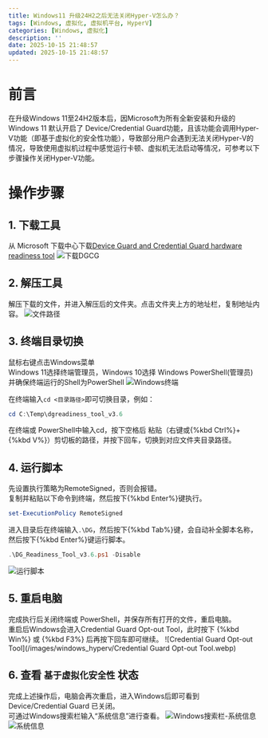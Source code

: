 ```yaml
---
title: Windows11 升级24H2之后无法关闭Hyper-V怎么办？
tags: [Windows, 虚拟化, 虚拟机平台, HyperV]
categories: [Windows, 虚拟化]
description: ''
date: 2025-10-15 21:48:57
updated: 2025-10-15 21:48:57
---
```

# 前言
在升级Windows 11至24H2版本后，因Microsoft为所有全新安装和升级的 Windows 11 默认开启了 Device/Credential Guard功能，且该功能会调用Hyper-V功能（即基于虚拟化的安全性功能），导致部分用户会遇到无法关闭Hyper-V的情况，导致使用虚拟机过程中感觉运行卡顿、虚拟机无法启动等情况，可参考以下步骤操作关闭Hyper-V功能。

# 操作步骤
## 1. 下载工具
从 Microsoft 下载中心下载[Device Guard and Credential Guard hardware readiness tool](https://www.microsoft.com/en-us/download/details.aspx?id=53337)
![下载DGCG](/images/windows_hyperv/下载DGCG.webp)

## 2. 解压工具
解压下载的文件，并进入解压后的文件夹。点击文件夹上方的地址栏，复制地址内容。
![文件路径](/images/windows_hyperv/文件路径.webp)

## 3. 终端目录切换
鼠标右键点击Windows菜单  
Windows 11选择终端管理员，Windows 10选择 Windows PowerShell(管理员)  
并确保终端运行的Shell为PowerShell
![Windows终端](/images/windows_hyperv/Windows终端.webp)

在终端输入`cd <目录路径>`即可切换目录，例如：
```powershell
cd C:\Temp\dgreadiness_tool_v3.6
```
在终端或 PowerShell中输入cd，按下空格后 粘贴（右键或{%kbd Ctrl%}+{%kbd V%}）剪切板的路径，并按下回车，切换到对应文件夹目录路径。

## 4. 运行脚本
先设置执行策略为RemoteSigned，否则会报错。  
复制并粘贴以下命令到终端，然后按下{%kbd Enter%}键执行。
```powershell
set-ExecutionPolicy RemoteSigned
```
进入目录后在终端输入`.\DG`，然后按下{%kbd Tab%}键，会自动补全脚本名称，然后按下{%kbd Enter%}键运行脚本。
```powershell
.\DG_Readiness_Tool_v3.6.ps1 -Disable
```
![运行脚本](/images/windows_hyperv/运行脚本.webp)

## 5. 重启电脑
完成执行后关闭终端或 PowerShell，并保存所有打开的文件，重启电脑。  
重启后Windows会进入Credential Guard Opt-out Tool，此时按下 {%kbd Win%} 或 {%kbd F3%} 后再按下回车即可继续。
![Credential Guard Opt-out Tool](/images/windows_hyperv/Credential Guard Opt-out Tool.webp)

## 6. 查看 `基于虚拟化安全性` 状态
完成上述操作后，电脑会再次重启，进入Windows后即可看到 Device/Credential Guard 已关闭。  
可通过Windows搜索栏输入“系统信息”进行查看。
![Windows搜索栏-系统信息](/images/windows_hyperv/Windows搜索栏-系统信息.webp)
![系统信息](/images/windows_hyperv/系统信息.webp)
